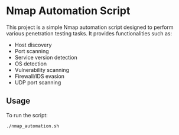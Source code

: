 # Nmap Automation Script

This project is a simple Nmap automation script designed to perform various penetration testing tasks. It provides functionalities such as:

- Host discovery
- Port scanning
- Service version detection
- OS detection
- Vulnerability scanning
- Firewall/IDS evasion
- UDP port scanning

## Usage

To run the script:

```bash
./nmap_automation.sh
